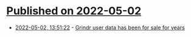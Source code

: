 # [Published on 2022-05-02](index.md)

* [2022-05-02, 13:51:22](https://news.ycombinator.com/item?id=31235106) - [Grindr user data has been for sale for years](https://www.wsj.com/articles/grindr-user-data-has-been-for-sale-for-years-11651492800)
